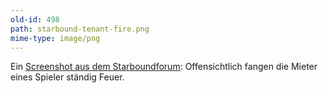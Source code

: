 ```yaml
---
old-id: 498
path: starbound-tenant-fire.png
mime-type: image/png
---
```

Ein [Screenshot aus dem Starboundforum](https://community.playstarbound.com/threads/why-does-my-glitch-tenant-keeps-catching-fire.103720/): Offensichtlich fangen die Mieter eines Spieler ständig Feuer.
